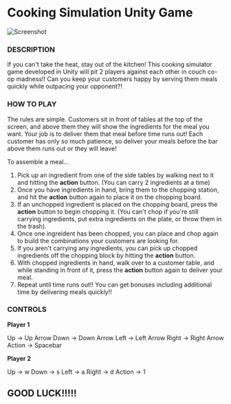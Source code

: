 # Cooking Simulation Unity Game

![Screenshot](https://ibb.co/YB553ft)

### DESCRIPTION

If you can't take the heat, stay out of the kitchen!  This cooking simulator game developed in Unity will pit 2 players against each other in couch co-op madness!!  Can you keep your customers happy by serving them meals quickly while outpacing your opponent?!

### HOW TO PLAY

The rules are simple.  Customers sit in front of tables at the top of the screen, and above them they will show the ingredients for the meal you want.  Your job is to deliver them that meal before time runs out!  Each customer has only so much patience, so deliver your meals before the bar above them runs out or they will leave!

To assemble a meal...

1. Pick up an ingredient from one of the side tables by walking next to it and hitting the **action** button.  (You can carry 2 ingredients at a time)
2. Once you have ingredients in hand, bring them to the chopping station, and hit the **action** button again to place it on the chopping board.
3. If an unchopped ingredient is placed on the chopping board, press the **action** button to begin chopping it. (You can't chop if you're still carrying ingredients, put extra ingredients on the plate, or throw them in the trash).
4. Once one ingreident has been chopped, you can place and chop again to build the combinations your customers are looking for.
5. If you aren't carrying any ingredients, you can pick up chopped ingredients off the chopping block by hitting the **action** button.
6. With chopped ingredients in hand, walk over to a customer table, and while standing in front of it, press the **action** button again to deliver your meal.
7. Repeat until time runs out!!  You can get bonuses including additional time by delivering meals quickly!!

### CONTROLS

**Player 1**

Up -> Up Arrow
Down -> Down Arrow
Left -> Left Arrow
Right -> Right Arrow
Action -> Spacebar


**Player 2**

Up -> w
Down -> s
Left -> a
Right -> d
Action -> 1

## GOOD LUCK!!!!!
